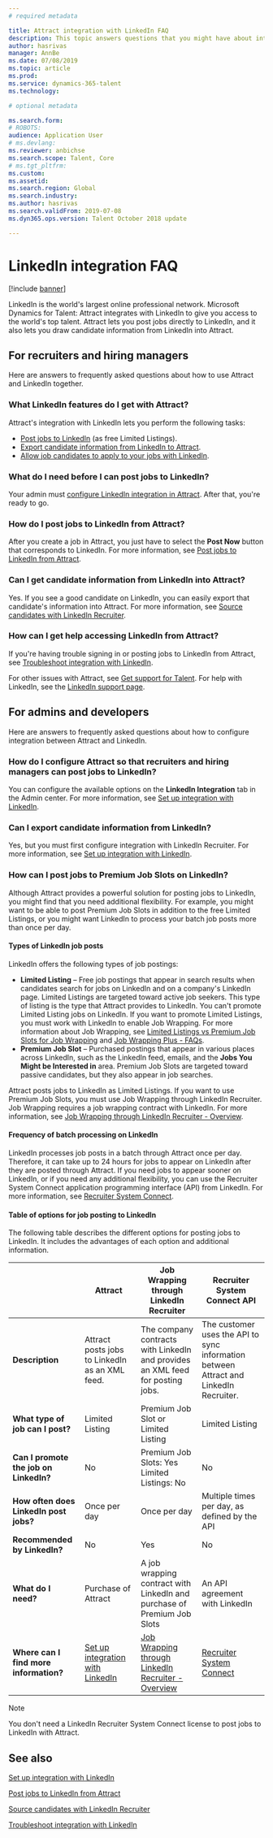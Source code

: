 ```yaml
---
# required metadata

title: Attract integration with LinkedIn FAQ
description: This topic answers questions that you might have about integration between LinkedIn and Microsoft Dynamics 365 for Talent - Attract.
author: hasrivas
manager: AnnBe
ms.date: 07/08/2019
ms.topic: article
ms.prod: 
ms.service: dynamics-365-talent
ms.technology: 

# optional metadata

ms.search.form: 
# ROBOTS: 
audience: Application User
# ms.devlang: 
ms.reviewer: anbichse
ms.search.scope: Talent, Core
# ms.tgt_pltfrm: 
ms.custom: 
ms.assetid: 
ms.search.region: Global
ms.search.industry: 
ms.author: hasrivas
ms.search.validFrom: 2019-07-08
ms.dyn365.ops.version: Talent October 2018 update

---
```


# LinkedIn integration FAQ

[!include [banner](includes/banner.md)]

LinkedIn is the world's largest online professional network. Microsoft Dynamics for Talent: Attract integrates with LinkedIn to give you access to the world's top talent. Attract lets you post jobs directly to LinkedIn, and it also lets you draw candidate information from LinkedIn into Attract.

## For recruiters and hiring managers

Here are answers to frequently asked questions about how to use Attract and LinkedIn together.

### What LinkedIn features do I get with Attract?

Attract's integration with LinkedIn lets you perform the following tasks:

- [Post jobs to LinkedIn](./attract-post-jobs-to-linkedin.md) (as free Limited Listings).
- [Export candidate information from LinkedIn to Attract](./attract-linkedin-recruiter.md#export-linkedin-candidates-to-attract-with-one-click).
- [Allow job candidates to apply to your jobs with LinkedIn](./attract-admin-linkedin.md#set-up-apply-with-linkedin-in-attract).

### What do I need before I can post jobs to LinkedIn?

Your admin must [configure LinkedIn integration in Attract](./attract-admin-linkedin.md#configure-job-posting-to-linkedin). After that, you're ready to go.

### How do I post jobs to LinkedIn from Attract?

After you create a job in Attract, you just have to select the **Post Now** button that corresponds to LinkedIn. For more information, see [Post jobs to LinkedIn from Attract](./attract-post-jobs-to-linkedin.md#post-jobs-to-linkedin).

### Can I get candidate information from LinkedIn into Attract?

Yes. If you see a good candidate on LinkedIn, you can easily export that candidate's information into Attract. For more information, see [Source candidates with LinkedIn Recruiter](attract-linkedin-recruiter.md).

### How can I get help accessing LinkedIn from Attract?

If you're having trouble signing in or posting jobs to LinkedIn from Attract, see [Troubleshoot integration with LinkedIn](./attract-troubleshoot-linkedin.md).

For other issues with Attract, see [Get support for Talent](./talent-support.md). For help with LinkedIn, see the [LinkedIn support page](https://www.linkedin.com/help).

## For admins and developers

Here are answers to frequently asked questions about how to configure integration between Attract and LinkedIn.

### How do I configure Attract so that recruiters and hiring managers can post jobs to LinkedIn?

You can configure the available options on the **LinkedIn Integration** tab in the Admin center. For more information, see [Set up integration with LinkedIn](./attract-admin-linkedin.md).

### Can I export candidate information from LinkedIn?

Yes, but you must first configure integration with LinkedIn Recruiter. For more information, see [Set up integration with LinkedIn](./attract-admin-linkedin.md).

### How can I post jobs to Premium Job Slots on LinkedIn?

Although Attract provides a powerful solution for posting jobs to LinkedIn, you might find that you need additional flexibility. For example, you might want to be able to post Premium Job Slots in addition to the free Limited Listings, or you might want LinkedIn to process your batch job posts more than once per day.

#### Types of LinkedIn job posts

LinkedIn offers the following types of job postings:

- **Limited Listing** – Free job postings that appear in search results when candidates search for jobs on LinkedIn and on a company's LinkedIn page. Limited Listings are targeted toward active job seekers. This type of listing is the type that Attract provides to LinkedIn. You can't promote Limited Listing jobs on LinkedIn. If you want to promote Limited Listings, you must work with LinkedIn to enable Job Wrapping. For more information about Job Wrapping, see [Limited Listings vs Premium Job Slots for Job Wrapping](https://www.linkedin.com/help/recruiter/answer/79049/limited-listings-vs-premium-job-slots-for-job-wrapping) and [Job Wrapping Plus - FAQs](https://www.linkedin.com/help/recruiter/answer/79050/job-wrapping-frequently-asked-questions).
- **Premium Job Slot** – Purchased postings that appear in various places across LinkedIn, such as the LinkedIn feed, emails, and the **Jobs You Might be Interested in** area. Premium Job Slots are targeted toward passive candidates, but they also appear in job searches.

Attract posts jobs to LinkedIn as Limited Listings. If you want to use Premium Job Slots, you must use Job Wrapping through LinkedIn Recruiter. Job Wrapping requires a job wrapping contract with LinkedIn. For more information, see [Job Wrapping through LinkedIn Recruiter - Overview](https://www.linkedin.com/help/recruiter/answer/79037).

#### Frequency of batch processing on LinkedIn

LinkedIn processes job posts in a batch through Attract once per day. Therefore, it can take up to 24 hours for jobs to appear on LinkedIn after they are posted through Attract. If you need jobs to appear sooner on LinkedIn, or if you need any additional flexibility, you can use the Recruiter System Connect application programming interface (API) from LinkedIn. For more information, see [Recruiter System Connect](https://docs.microsoft.com/linkedin/talent/recruiter-system-connect).

#### Table of options for job posting to LinkedIn

The following table describes the different options for posting jobs to LinkedIn. It includes the advantages of each option and additional information.

|  | Attract | Job Wrapping through LinkedIn Recruiter | Recruiter System Connect API |
|---|---|---|---|
| **Description** | Attract posts jobs to LinkedIn as an XML feed. | The company contracts with LinkedIn and provides an XML feed for posting jobs. | The customer uses the API to sync information between Attract and LinkedIn Recruiter. |
| **What type of job can I post?** | Limited Listing | Premium Job Slot or Limited Listing | Limited Listing |
| **Can I promote the job on LinkedIn?** | No | Premium Job Slots: Yes<br>Limited Listings: No | No |
| **How often does LinkedIn post jobs?** | Once per day | Once per day | Multiple times per day, as defined by the API |
| **Recommended by LinkedIn?** | No | Yes | No |
| **What do I need?** | Purchase of Attract | A job wrapping contract with LinkedIn and purchase of Premium Job Slots | An API agreement with LinkedIn | 
| **Where can I find more information?** | [Set up integration with LinkedIn](./attract-admin-linkedin.md) | [Job Wrapping through LinkedIn Recruiter - Overview](https://www.linkedin.com/help/recruiter/answer/79037) | [Recruiter System Connect](https://docs.microsoft.com/linkedin/talent/recruiter-system-connect) |

> [!NOTE]
> You don't need a LinkedIn Recruiter System Connect license to post jobs to LinkedIn with Attract.

## See also

[Set up integration with LinkedIn](./attract-admin-linkedin.md)

[Post jobs to LinkedIn from Attract](./attract-post-jobs-to-linkedin.md)

[Source candidates with LinkedIn Recruiter](./attract-linkedin-recruiter.md)

[Troubleshoot integration with LinkedIn](./attract-troubleshoot-linkedin.md)
